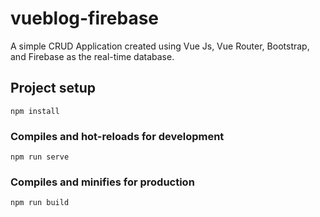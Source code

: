 # vueblog-firebase

A simple CRUD Application created using Vue Js, Vue Router, Bootstrap, and Firebase as the real-time database.

## Project setup

```
npm install
```

### Compiles and hot-reloads for development

```
npm run serve
```

### Compiles and minifies for production

```
npm run build
```
